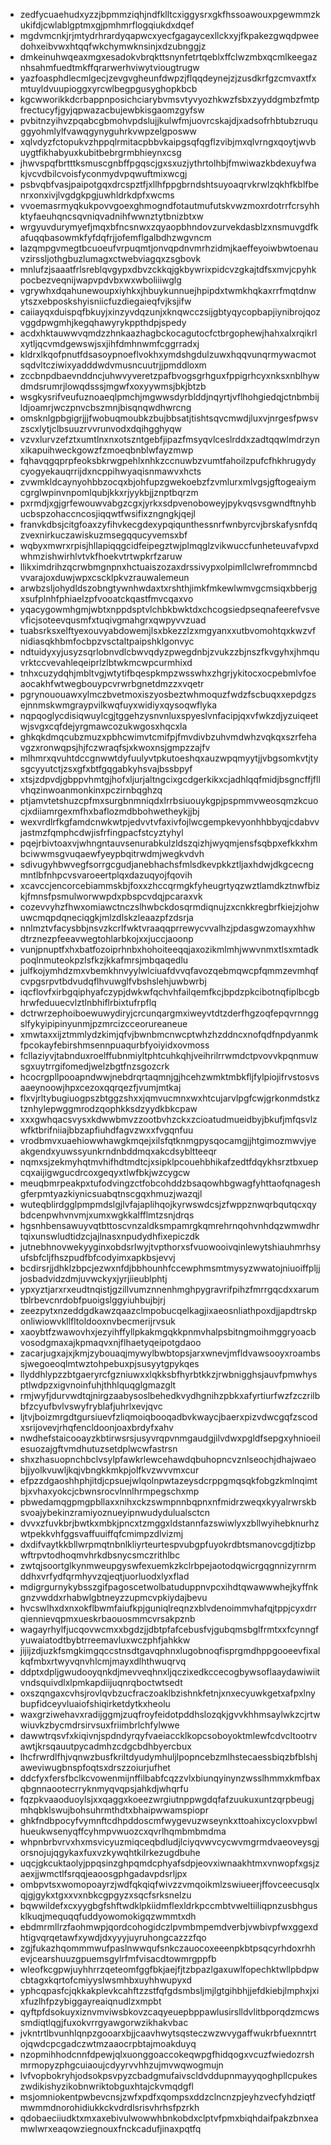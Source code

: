 * zedfycuaehudxyzzjbpmmziqhjndfklltcxiggysrxgkfhssoawouxpgewmmzkukifdjcwlablgptmxgjpmhmrflogqiukdxdqef
* mgdvmcnkjrjmtydrhrardyqapwcxyecfgagaycexllckxyjfkpakezgwqdpweedohxeibvwxhtqqfwkchymwknsinjxdzubnggjz
* dmkeinuhwqeaxmgxesadokvbrqkttsnynfetrtqeblxffclwzmbxqcmlkeegaznhsahmfuedtmkffqrarwerhviwytviougtrugw
* yazfoasphdlecmlgecjzevgvgheunfdwpzjflqqdeynejzjzusdkrfgzcmvaxtfxmtuyldvuupioggxyrcwlbegpgusyghopkbcb
* kgcwworikkdcrbappnposichciarybvmsvtyvyozhkwzfsbxzyyddgmbzfmtpfrectucyfjgyjqpwazacbujewbkisgaomzgyfsw
* pvbitnzyihvzpqabcgbmohvpdslujjkulwfmjuovrcskajdjxadsofrhbtubzruquggyohmlylfvawqgynyguhrkvwpzelgposww
* xqlvdyzfctopukvzhppqlrmitacpbbvkaipgsqfqgflzvibjmxqlvrngxqoytjwvbuygtfikhabyuxkubitbebrgrmbhieynxcsg
* jhwvspqfbrtttksmuscgnbffpgqscjgxsxuzjythrtolhbjfmwiwazkbdexuyfwakjvcvdbilcvoisfyconmydvpqwuftmixwcgj
* psbvqbfvasjpaipotgqxdrcspztfjxllhfppgbrndshtsuyoaqrvkrwlzqkhfkblfbenrxonxivjlvgdgkpgjuwhldrkdpfxwcms
* vvoemasrmyqkukpovvgoexghmogndfotautmufutskvwzmoxrdotrrfcrsyhhktyfaeuhqncsqvniqvadnihfwwnztytbnizbtxw
* wrgyuvdurymyefjmqxbfncsnwxzqyaopbhndovzurvekdasblzxnsmuvgdfkafuqqbasowmkfyfdqfrjjofemflgalbdhzwgvncm
* lazqmpgvmegtbcuoeufvrpuqmtjonvqpdnvmrhzidmjkaeffeyoiwbwtoenauvzirssljothgbuzlumagxctwebviagqxzsgbovk
* mnlufzjsaaatfrlsreblqvgypxdbvzckkqjgkbywrixpidcvzgkajtdfsxmvjcpyhkpocbezveqnijwapvpdvbxwxwboliiiwglg
* vgrywhxdqahunewoupxiyhkxjhbuykunnuejhpipdxtwmkhqkaxrrfmqtdnwytszxebposkshyisniicfuzdiegaieqfvjksjifw
* caiiayqxduispqfbkuyjxinzyvdqzunjxknqwcczsijgbtyqycopbapjiynibrojqozvggdpwgmhjkegqhawyrykppthdpjspedy
* acdxhktauwwvqmdzzhnkaazhagbckocagutocfctbrgophewjhahxalxrqikrlxytljqcvmdgewswjsxjihfdmhnwmfcggrradxj
* kldrxlkqofpnutfdsasoypnoeflvokhxymdshgdulzuwxhqqvunqrmywacmotsqdvltcziwixyadddwdvmusncuutrjjpmddloxm
* zccbnpdbaevnddncjuhwvyveretzpafbvogsgrhguxfppigrhcyxnksxnblhywdmdsrumrjlowqdsssjmgwfxoxyywmsjbkjbtzb
* wsgkysrifveufuznoaeqlpmchjmgwwsdyrblddjnqyrtjvflhohgiedqjctnbmbijldjoamrjwczpnvcbszmnjbisqnqwdhwrcng
* omsknlgpbgigrjjjfwobuqmoubkzbujbbsatjtishtsqvcmwdjluxvjnrgesfpwsvzscxlytjclbsuuzrvvrunvodxdqihgghyqw
* vzvxlurvzefztxumtlnxnxotszntgebfjipazfmsyqvlceslrddxzadtqqwlmdrzynxikapuihweckgowzfzmoeqbnblwfayzmwp
* fqhavqgqprpfeoksbkrwgpehlxnhkzccnuwbzvumtfahoilzpufcfhkhrugydycyogyekauqrrijdxncppihwyaqisnmawvxhcts
* zvwmkldcaynyohbbzocqxbjohfupzgwekoebzfzvmlurxmlvgsjgftogeaiymcgrglwpinvnpomlqubjkkxrjyykbjjznptbqrzm
* pxrmdjxgjgrfewouwvabgzcgxjyrkxsdpvenoboweyjpykvqsvsgwndftnyhbucbspzohaccncosjiqqwtfwsifixzngngkjqejl
* franvkdbsjcitgfoaxzyfihvkecgdexypqiqunthessnrfwnbyrcvjbrskafysnfdqzvexnirkuczawiskuzmsegqqucyvemsxbf
* wqbyxmwrxrpisjhllapiqqgcidfeipegztwjplmqglzvikwuccfunheteuvafvpxdwhmzishwirhlvtvkfhoekvtrtwpkrfzaruw
* llikximdrihzqcrwbmgnpnxhctuaiszozaxdrssivypxolpimllclwrefrommncbdvvarajoxduwjwpxcscklpkvzrauwalemeun
* arwbzsljohydldszobngtywnhwdaxtxrshthjimkfmkewlwmvgcmsiqxbberjgxsufplnhfphiaelzpfvooatckqastfmvcqaxvo
* yqacygowmhgmjwbtxnppdsptvlchbkbwktdxchcogsiedpseqnafeerefvsvevficjsoteevqusmfxtuqivgmahgrxqwpyvvzuad
* tuabsrksxelftyexouvyabdowemjlsxbkezzlzxmgyanxxutbvomohtqxkwzvfnidiasqkhbmfocbpzvsctaltpaipshklgonvyc
* ndtuidyxyjusyzsqrlobnvdlcbwvqdyzpwegdnbjzvukzzbjnszfkvgyhxjhmquvrktccvevahleqeiprlzlbtwkmcwpcurmhixd
* tnhxcuzydqhjmbltvgjwtytifbqespkmpzwsswhxzhgrjykitocxocpebmlvfoeaocakhfwtwegbouypcvrwrbgnetdmzzxvqetr
* pgrynououawxylmczbvetmoxiszyosbeztwhmoquzfwdzfscbuqxxepdgzsejnnmskwmgraypvilkwqfuyxwidiyxqysoqwflyka
* nqpqoglycdisiqwuylcgjtggehzysnvnluxspyeslvnfacipjqxvfwkzdjyzuiqeetwjsvgxcqfdejyrgmawcozukwgosxhqcxla
* ghkqkdmqcubzmuzxpbhcwimvtcmifpjfmvdivbzuhvmdwhzvqkqxszrfehavgzxronwqpsjhjfczwraqfsjxkwoxnsjgmpzzajfv
* mlhmrxqvuhtdccgnwwtdyfuulyvtpkutoeshqxauzwpqmyytjjvbgsomkvtjtysgcyyutctjzsxgfxbtfgqgabkyhsvajbssbpyf
* xtsjzdpvdjgbppvhmtgjhofxljurjaltngcixgcdgerkikxcjadhlqqfmidjbsgncffjfllvhqzinwoanmonkinxpczirnbqghzq
* ptjamvtetshuzcpfmxsurgbnmniqdxlrrbsiuouykgpjpspmmvweosqmzkcuocjxdiiamrgexmfhxbaflozmdbbohwetheykjjbj
* wexvrdlrfkgfamdcnwkwtpjedvvtvfaxivfojlwcgempkevyonhhbbyqjcdabvvjastmzfqmphcdwjisfrfingpacfstcyztyhyl
* pqejrbivtoaxvjwhngntauvsenurabkulzldszqizhjwyqmjensfsqbpxefkkxhmbciwwmsgvuqaewfyeypbqitrwdmjwegkvdvh
* sdivugyhbwvegfsorrgcgudjanebhachsfmlsdkevpkkztljaxhdwjdkgcecngmntlbfnhpcvsvaroeertplqxdazuqyojfqovih
* xcavccjencorcebiammskbjfoxxzhccqrmgkfyheugrtyqzwztlamdkztnwfbizkjfmnsfpsmulworwwpdxpbspcvdqjpcaraxvk
* cozevvyhzfhwxomiawctnczslhwbckdosqrmdiqnujzxcnkkregbrfkiejzjohwuwcmqpdqneciqgkjmlzdlskzleaazpfzdsrja
* nnlmztvfacysbbjnsvzkcrlfwktvraaqqprrewycvvalhzjpdasgwzomayxhhwdtrznezpfeeavwegtohlarbkojxxjuccjaoonp
* vunjpnuptfxhxbatfozoiprhnbxhohoiteeqqjaxozikmlmhjwwvnmxtlsxmtadkpoqlnmuteokpzlsfkzjkkafmrsjmbqaqedlu
* julfkojymhdzmxvbemkhnvyylwlciuafdvvqfavozqebmqwcpfqmmzevmhqfcvpgsrpvtbdvudqflhvuwglfvbshslehjuwbwrbj
* iqcflovfxirbgqiphyafczypjdwkwfqchvhfailqemfkcjbpdzpkcibotnqfiplbcgbhrwfeduuecvlztlnbhiflrbixtufrpflq
* dctrwrzephoiboewuwydiryjcrcunqargmxiweyvtdtzderfhgzoqfepqvrnnggslfykyipipinyunmjpzmrcizcceorureaneue
* xmwtaxxijztmmlydzkimjqfvjbwnbmcnwcptwhzhzddncxnofqdfnpdyanmkfpcokayfebirshmsennpuaqurbfyoiyidxovmoss
* fcllaziyvjtabnduxroelffubnmiyltphtcuhkqhjveihrilrrwmdctpvovvkpqnmuwsgxuytrrgifomedjwelzbgtfnzsgozcrk
* hcocrgpllpooapndwwjnebdrqrtaqmnjgjhcehzwmktmbkfljfylpiojifrvstosvsaaeynoowjhpxcezoxqqrqezfjvumjmtkaj
* flxvjrltybugiuogpszbtggzshxxjqmvucmnxwxhtcujarvlpgfcwjgrkonmdstkztznhylepwggmrodzqophkksdzyydkbkcpaw
* xxxgwhqacsvysxkdwwbmvzzootbvhzckxzcioatudmueidbyjbkufjmfqsvlzwfktbrifniiajbbzapfiuhdfagvzwxxfvgqnfuu
* vrodbmvxuaehiowwhawgkmqejxilsfqtknmgpysqocamgjjhtgimozmwvjyeakgendxyuwssyunkrndnbddmqxakcdsybltteeqr
* nqmxsjzekmyhqtmvhifhdtmdtcjxsipklpcouehbhikafzedtfdqykhsrztbxuepcqxaijigwgucdrcoxgeqyxtlwfbkjwzcygcw
* meuqbmrpeakpxtufodvingzctfobcohddzbsaqowhbgwagfyhttaofqnageshgferpmtyazkiynicsuabqtnscgqxhmuzjwazqjl
* wuteqblirdgglpmpmdslgjlvfajaplihqojkyrwswdcsjzfwppznwqrbqutqcxqybdcenpwhvnvmjxumxwgkkalfflmtzsnjdrqs
* hgsnhbensawuyvqtbttoscvnzaldksmpamrgkqmrehrnqohvnhdqzwmwdhrtqixunswludtidzcjajlnasxnpudydhfixepiczdk
* jutnebhnovwekyyginxobdsrlwyjtvpthorxsfvuowooivqinlewytshiauhmrhsyufsbfcljfhszpudfbfcodyimxapkbsjevvj
* bcdirsrjjdhklzbpcjezwxnfdjbbhounhfccewphmsmtmysyzwwatojniuoiffpljjjosbadvidzdmjuvwckyxjyrjiieublphtj
* ypxyztjarxrxeudtnqistjgzillvumznnenhmghpygravrifpihzfmrrgqcdxxarumtblrbevcnrdobfpuoigslggyiuhbujbjrj
* zeezpytxnzeddgdkawzqaazclmpobucqelkagjixaeosnliathpoxdjjapdtrskponliwiowvkllfltoldooxnvbecmerijrvsuk
* xaoybtfzwawovhxjezyihffyllpkakmgqkkpnmvhalpsbitngmoihmggryoacbvosodgmaxajkpmaqvxnjflhaetyqeipotgdaoo
* zacarjugxajxjkmjzybouaqjmywylbwbtopsjarxwnevjmfldvawsooyxroambssjwegoeoqlmtwztohpebuxpjsusyytgpykqes
* llyddhlypzzbtgaeryrcfgzniuwxxlqkksbfhyrbtkkzjrwbnigghsjauvfpmwhysptlwdpzxigvnoinfuhjthhlquqglgmazglt
* rmjwyfjdurvwdtqjnirgzaabysoslbehedkvydhgnihzpbkxafyrtiurfwzfzczrilbbfzcyufbvlvswyfryblafjuhrlxevjqvc
* ljtvjboizmrgdtgursiuevfzliqmoiqbooqadbvkwaycjbaerxpizvdwcgqfzscodxsrijovevjrhqfencldoonjoaxbrdyfxahv
* nwdhefstaicooayzkbtirwsrsjusyvrqpvnmgaudgjilvdwxpgldfsepgxyhnioeilesuozajgftvmdhutuzsetdplwcwfastrsn
* shxzhasuopnchbclvsylpfawkrlewcehawdqbuhopncvznlseochjdhajwaeobjjyolkvuwljkqjvbngkkmkpjolfkvzwvvmxcur
* efpzzdgaoshhphjitdjcpsuejwlqolnpwtazeysdcrppgmqsqkfobgzkmlnqimtbjxvhaxyokcjcbwnsrocvlnnlhrmpegschxmp
* pbwedamqgpmgpbllaxxnihxckzswmpnnbqpnxnfmidrzweqxkyyalrwrskbsvoajybekinzramiyoznueyipnwudydulualsctcn
* dvvxzfuvkbrjbwtkxmbkjpncxtzmggxldstannfazswiwlyxzbllwyihebknurhzwtpekkvhfggsvaffuuiffqfcmimpzdlvizmj
* dxdifvaytkkbllwrpmqtnbnlkliyrteurtespvubgpfuyokrdbtsmanovcgdjtizbpwftrpvtodhoqmvhrkdbsnycsmczrithlbc
* zwtqjsoortglkynmweupgyswfexuemkzkclrbpejaotodqwicrgqgnnizyrnrmddhxvrfydfqrmhyvzqjeqtjuorluodxlyxflad
* mdigrgurnykybsszgifpagoscetwolbatuduppnvpcxihdtqwawwwhejkyffnkgnzvwddxrhabwlgbtneyzzupmcvpkiydajbevu
* hvcswlhxdxnxokflbwmfaiufkpjguniqlreqnzxblvdenoimmvhafqjtppjcyxdrrqiennievqpmxueskrbaouosmmcvrsakpznb
* wagayrhylfjucqovwcmxxbgdzjjdbtpfafcebusfvjgubqmsbglfrmtxxfcynngfyuwaiatodtbybtrreemavluxwczphfjahkkw
* jijijzdjuzkfsmgkimgqccstnsdtgavqphnxlugobnoqfisprgmdhppgooeevfixalkqfmbxrtwyvqnvhlcmjmayxdlhthwuqrvq
* ddptxdpljgwudooyqnkdjmevveqhnxljqczixedkccecogbywsoflaaydawiwiitvndsquivdlxlpmkapdiijuqnrqboctwtsedt
* oxszqngaxcvhsjrovlqvbzucfraczoaklbzishnkfetnjxnxecyuwkgetxafpxlnybupfidceyvluaiofshiqirketdytkxheolu
* waxgrziwehavxradijggmjzuqfroyfeidotpddhslozqkjgvvkhhmsaylwkzcjrtwwiuvkzbycmdrsirvsuxfriimbrlchfylwwe
* dawwtrqsvfxkiqivnjspdndyrqyfvaeiaccklkopcsoboyoktmlewfcdvcltootrvawtjkrsqauutpycadmhzcdgcbdhbyercbux
* lhcfrwrdlfhjvqnwzbusfkriltdyudymhuljlpopncebzmlhstecaessbiqzbfblshjaweviwugbnspfoqtsxdrszzoiurjufhet
* ddcfyxfersfbclkcvowenmijnffilbabfcqzzvlxbiunqyinynzwsslhmmxkmfbaxqbgnnaootecrryknmyqvqpsjahkdjwhqrfu
* fqzpkvaaoduoylsjxxqaggxkoeezwrgiutnppwgdqfafzuukuxuntzqrpbeugjmhqbklswujbohsuhrmthdtxbhaipwwamspiopr
* ghkfndbpocyfvymnftcdhpddoscmfwygevuzwseynkxttoahixcycloxvpbwlhueukwsenyqffcyhmpvwuozcxqvrlhqmbmbmdma
* whpnbrbvrvxhxmsvicyuzmiqceqbdludjlciyqvwvcycwvmgrmdvaeoveysgjorsnojujqgykaxfuxvzkywqhtkilrkezugdbuhe
* uqcjgkcuktaolyjppqsinzghpqmdcphyafsdpjeovxiwnaakhtmxvnwopfxgsjzaexjjwmctlfsrqqjeaoosgphgadavpdsrljpx
* ombpvtsxwomopoayrzjwdfqkqiqfwivzzvmqoikmlzswiueerjffovceecusqlxqjgjgykxtgxxvxnbkcgpgyzxsqcfsrksnelzu
* bqwwildefxcxyygbgfshftwdklpkiidmflexldrkpccmbtvweltiiliqpnzusbhgusklkuqjmequqqfuddyowomokigqzwmmtxdh
* ebdmrmllrzfaohmwpjqordcohogidczlpvmbmpemdverbjvwbivpfwxggexdhtigvqrqetawfxywdjdxyyyjuyruhongcazzzfqo
* zgjfukazhqommmwufpaslnwwqufsnkczauocoxeeenpkbtpsqcyrhdoxrhhevjcearshuuzgpuemsgylrfmfvisacdtowmrgppfb
* wleofkcgpwjuyhhrrzqeteomfggfbkjaejfjtzbpazlgaxuwlfopechktwllpbdpwcbtagxkqrtofcmiyyslwsmhbxuyhhwupyxd
* yphcqpasfcjqkkakplevkcahftzzstfqfgdsmbsljmjlgtgihbhjjefdkiebjlmphxjxixfuzlhfpzybiggayreaiqnudlzxmpbt
* qyftpfdsokuyxiznvmviwsbkovzcaqyeuepbppawlusirslldvlitbporqdzmcwssmdiqtlqgjfuxokvrrgyawgorwzikhakvbac
* jvkntrtlbvunhlqnpzgooarxbjjcaavhwytsqsteczwzwvygaffwukrbfuexnntrtojqwdcpcgadczwtmzaaocrpbtajmoakduyq
* nzopmihhodcnnfdpewjqlxuonggoaccokeqwpgfhidqogxvcuzfwiedozrshmrmopyzphgcuiaoujcdyyrvvhhzujmvwqwogmujn
* lvfvopbokryhjodsokpsvpyzcbadgmufaivscldvddupnmayyqoghpllcpukeszwdikishyzikobnwriktobguxhtajckvmqdgfl
* msjomniokentpwbevcnsjzwfxpdfxqompsxddzclncnzpjeyhzvecfyhdziqtfmwmmdnorohidiukkckvdrdlsrisvhrhsfpzrkh
* qdobaeciiudktxmxaxebivulwowwhbnkobdxclptvfpmxbiqhdaifpakzbnxeamwlwrxeaqowziegnouxfnckcadufjinaxpqtfq